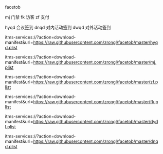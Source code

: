 facetob

mj 门禁
fk 访客
zf 支付

hyqd 会议签到
dnqd 对内活动签到
dwqd 对外活动签到

itms-services://?action=download-manifest&url=https://raw.githubusercontent.com/zrongl/facetob/master/hyqd.plist

itms-services://?action=download-manifest&url=https://raw.githubusercontent.com/zrongl/facetob/master/mj.plist

itms-services://?action=download-manifest&url=https://raw.githubusercontent.com/zrongl/facetob/master/zf.plist

itms-services://?action=download-manifest&url=https://raw.githubusercontent.com/zrongl/facetob/master/fk.plist

itms-services://?action=download-manifest&url=https://raw.githubusercontent.com/zrongl/facetob/master/dydl.plist

itms-services://?action=download-manifest&url=https://raw.githubusercontent.com/zrongl/facetob/master/dnqd.plist

